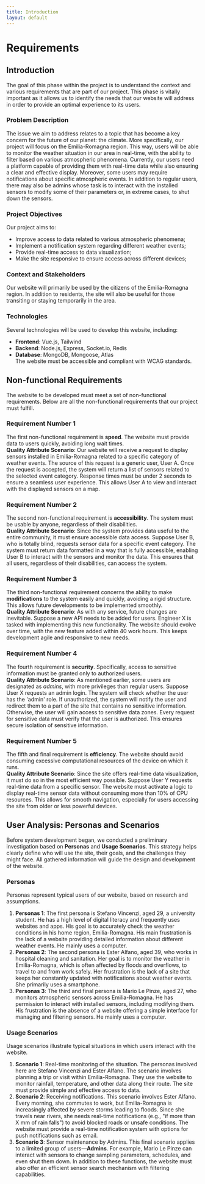```yaml
---
title: Introduction
layout: default
---
```

# Requirements
## Introduction
The goal of this phase within the project is to understand the context and various requirements that are part of our project. This phase is vitally important as it allows us to identify the needs that our website will address in order to provide an optimal experience to its users.
### Problem Description
The issue we aim to address relates to a topic that has become a key concern for the future of our planet: the climate. More specifically, our project will focus on the Emilia-Romagna region. This way, users will be able to monitor the weather situation in our area in real-time, with the ability to filter based on various atmospheric phenomena. Currently, our users need a platform capable of providing them with real-time data while also ensuring a clear and effective display. Moreover, some users may require notifications about specific atmospheric events. In addition to regular users, there may also be admins whose task is to interact with the installed sensors to modify some of their parameters or, in extreme cases, to shut down the sensors.
### Project Objectives
Our project aims to:
* Improve access to data related to various atmospheric phenomena;
* Implement a notification system regarding different weather events;
* Provide real-time access to data visualization;
* Make the site responsive to ensure access across different devices;
### Context and Stakeholders
Our website will primarily be used by the citizens of the Emilia-Romagna region. In addition to residents, the site will also be useful for those transiting or staying temporarily in the area.
### Technologies
Several technologies will be used to develop this website, including:
* **Frontend**: Vue.js, Tailwind
* **Backend**: Node.js, Express, Socket.io, Redis
* **Database**: MongoDB, Mongoose, Atlas  
The website must be accessible and compliant with WCAG standards.
## Non-functional Requirements
The website to be developed must meet a set of non-functional requirements. Below are all the non-functional requirements that our project must fulfill.
### Requirement Number 1
The first non-functional requirement is **speed**. The website must provide data to users quickly, avoiding long wait times.  
**Quality Attribute Scenario**: Our website will receive a request to display sensors installed in Emilia-Romagna related to a specific category of weather events. The source of this request is a generic user, User A. Once the request is accepted, the system will return a list of sensors related to the selected event category. Response times must be under 2 seconds to ensure a seamless user experience. This allows User A to view and interact with the displayed sensors on a map.
### Requirement Number 2
The second non-functional requirement is **accessibility**. The system must be usable by anyone, regardless of their disabilities.  
**Quality Attribute Scenario**: Since the system provides data useful to the entire community, it must ensure accessible data access. Suppose User B, who is totally blind, requests sensor data for a specific event category. The system must return data formatted in a way that is fully accessible, enabling User B to interact with the sensors and monitor the data. This ensures that all users, regardless of their disabilities, can access the system.
### Requirement Number 3
The third non-functional requirement concerns the ability to make **modifications** to the system easily and quickly, avoiding a rigid structure. This allows future developments to be implemented smoothly.  
**Quality Attribute Scenario**: As with any service, future changes are inevitable. Suppose a new API needs to be added for users. Engineer X is tasked with implementing this new functionality. The website should evolve over time, with the new feature added within 40 work hours. This keeps development agile and responsive to new needs.
### Requirement Number 4
The fourth requirement is **security**. Specifically, access to sensitive information must be granted only to authorized users.  
**Quality Attribute Scenario**: As mentioned earlier, some users are designated as *admins*, with more privileges than regular users. Suppose User X requests an admin login. The system will check whether the user has the 'admin' role. If unauthorized, the system will notify the user and redirect them to a part of the site that contains no sensitive information. Otherwise, the user will gain access to sensitive data zones. Every request for sensitive data must verify that the user is authorized. This ensures secure isolation of sensitive information.
### Requirement Number 5
The fifth and final requirement is **efficiency**. The website should avoid consuming excessive computational resources of the device on which it runs.  
**Quality Attribute Scenario**: Since the site offers real-time data visualization, it must do so in the most efficient way possible. Suppose User Y requests real-time data from a specific sensor. The website must activate a logic to display real-time sensor data without consuming more than 10% of CPU resources. This allows for smooth navigation, especially for users accessing the site from older or less powerful devices.
## User Analysis: Personas and Scenarios
Before system development began, we conducted a preliminary investigation based on **Personas** and **Usage Scenarios**. This strategy helps clearly define who will use the site, their goals, and the challenges they might face. All gathered information will guide the design and development of the website.
### Personas
Personas represent typical users of our website, based on research and assumptions.
1. **Personas 1**: The first persona is Stefano Vincenzi, aged 29, a university student. He has a high level of digital literacy and frequently uses websites and apps. His goal is to accurately check the weather conditions in his home region, Emilia-Romagna. His main frustration is the lack of a website providing detailed information about different weather events. He mainly uses a computer.
2. **Personas 2**: The second persona is Ester Alfano, aged 39, who works in hospital cleaning and sanitation. Her goal is to monitor the weather in Emilia-Romagna, which is often affected by floods and overflows, to travel to and from work safely. Her frustration is the lack of a site that keeps her constantly updated with notifications about weather events. She primarily uses a smartphone.
3. **Personas 3**: The third and final persona is Mario Le Pinze, aged 27, who monitors atmospheric sensors across Emilia-Romagna. He has permission to interact with installed sensors, including modifying them. His frustration is the absence of a website offering a simple interface for managing and filtering sensors. He mainly uses a computer.
### Usage Scenarios
Usage scenarios illustrate typical situations in which users interact with the website.
1. **Scenario 1**: Real-time monitoring of the situation. The personas involved here are Stefano Vincenzi and Ester Alfano. The scenario involves planning a trip or visit within Emilia-Romagna. They use the website to monitor rainfall, temperature, and other data along their route. The site must provide simple and effective access to data.
2. **Scenario 2**: Receiving notifications. This scenario involves Ester Alfano. Every morning, she commutes to work, but Emilia-Romagna is increasingly affected by severe storms leading to floods. Since she travels near rivers, she needs real-time notifications (e.g., "if more than X mm of rain falls") to avoid blocked roads or unsafe conditions. The website must provide a real-time notification system with options for push notifications such as email.
3. **Scenario 3**: Sensor maintenance by Admins. This final scenario applies to a limited group of users—**Admins**. For example, Mario Le Pinze can interact with sensors to change sampling parameters, schedules, and even shut them down. In addition to these functions, the website must also offer an efficient sensor search mechanism with filtering capabilities.
